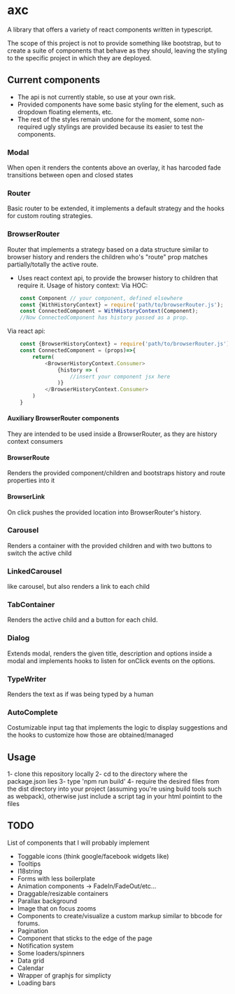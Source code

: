 # axc
A library that offers a variety of react components written in typescript.

The scope of this project is not to provide something like bootstrap, but to create a suite of components that behave as they should, leaving the styling to the specific project in which they are deployed.

## Current components
- The api is not currently stable, so use at your own risk.
- Provided components have some basic styling for the element, such as dropdown floating elements, etc. 
- The rest of the styles remain undone for the moment, some non-required ugly stylings are provided because its easier to test the components. 

### Modal 
When open it renders the contents above an overlay, it has harcoded fade transitions between open and closed states

### Router 
Basic router to be extended, it implements a default strategy and the hooks for custom routing strategies.

### BrowserRouter
Router that implements a strategy based on a data structure similar to browser history and renders the children who's "route" prop matches partially/totally the active route.

- Uses react context api, to provide the browser history to children that require it.
Usage of history context:
Via HOC:
```javascript
    const Component // your component, defined elsewhere
    const {WithHistoryContext} = require('path/to/browserRouter.js');
    const ConnectedComponent = WithHistoryContext(Component);
    //Now ConnectedComponent has history passed as a prop.
```
Via react api:
```javascript
    const {BrowserHistoryContext} = require('path/to/browserRouter.js');
    const ConnectedComponent = (props)=>{
        return(
            <BrowserHistoryContext.Consumer>
                {history => (
                    //insert your component jsx here
                )}
            </BrowserHistoryContext.Consumer>
        )
    }
```

#### Auxiliary BrowserRouter components
They are intended to be used inside a BrowserRouter, as they are history context consumers

#### BrowserRoute
Renders the provided component/children and bootstraps history and route properties into it

#### BrowserLink 
On click pushes the provided location into BrowserRouter's history.

### Carousel
Renders a container with the provided children and with two buttons to switch the active child

### LinkedCarousel
like carousel, but also renders a link to each child

### TabContainer
Renders the active child and a button for each child.

### Dialog 
Extends modal, renders the given title, description and options inside a modal and implements hooks to listen for onClick events on the options.

### TypeWriter
Renders the text as if was being typed by a human

### AutoComplete
Costumizable input tag that implements the logic to display suggestions and the hooks to customize how those are obtained/managed


## Usage

1- clone this repository locally
2- cd to the directory where the package.json lies
3- type 'npm run build'
4- require the desired files from the dist directory into your project (assuming you're using build tools such as webpack), otherwise just include a script tag in your html pointint to the files 


## TODO
List of components that I will probably implement

- Toggable icons (think google/facebook widgets like)
- Tooltips
- I18string
- Forms with less boilerplate
- Animation components -> FadeIn/FadeOut/etc... 
- Draggable/resizable containers
- Parallax background
- Image that on focus zooms
- Components to create/visualize a custom markup similar to bbcode for forums.
- Pagination
- Component that sticks to the edge of the page
- Notification system
- Some loaders/spinners
- Data grid
- Calendar
- Wrapper of graphjs for simplicty
- Loading bars


